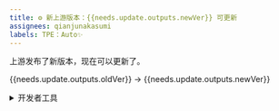 ```yaml
---
title: ⚙️ 新上游版本：{{needs.update.outputs.newVer}} 可更新
assignees: qianjunakasumi
labels: TPE：Auto✨
---
```


上游发布了新版本，现在可以更新了。

{{needs.update.outputs.oldVer}} -> {{needs.update.outputs.newVer}}

<details>
<summary>开发者工具</summary>

- 下载链接: [{{needs.update.outputs.fileName}}]({{needs.update.outputs.url}})

</details>
